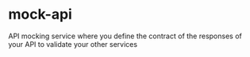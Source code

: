 # mock-api
API mocking service where you define the contract of the responses of your API to validate your other services
